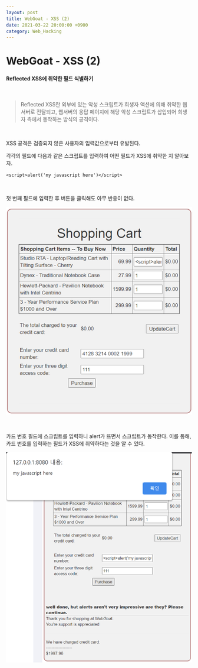 ```yaml
---
layout: post
title: WebGoat - XSS (2)
date: 2021-03-22 20:00:00 +0900
category: Web_Hacking
---
```


# WebGoat - XSS (2) 

#### Reflected XSS에 취약한 필드 식별하기

<br/>

> Reflected XSS란 외부에 있는 악성 스크립트가 희생자 액션에 의해 취약한 웹서버로 전달되고, 웹서버의 응답 페이지에 해당 악성 스크립트가 삽입되어 희생자 측에서 동작하는 방식의 공격이다.

<br/>

XSS 공격은 검증되지 않은 사용자의 입력값으로부터 유발된다.

각각의 필드에 다음과 같은 스크립트를 입력하여 어떤 필드가 XSS에 취약한 지 알아보자.

```shell
<script>alert('my javascript here')</script>
```

<br/>

첫 번째 필드에 입력한 후 버튼을 클릭해도 아무 반응이 없다.

![webgoat_xss2_1](/public/img/webgoat_xss2_1.PNG)

<br/>

카드 번호 필드에 스크립트를 입력하니 alert가 뜨면서 스크립트가 동작한다. 이를 통해, 카드 번호를 입력하는 필드가 XSS에 취약하다는 것을 알 수 있다. 

![webgoat_xss2_2](/public/img/webgoat_xss2_2.PNG)
